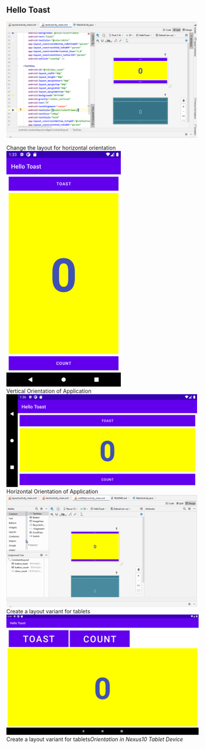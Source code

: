 ## Hello Toast
<img src="Task1.4.PNG" width="500"><figcaption>Change the layout for horizontal orientation<figcaption>
<img src="Task1.4_Vertical.png" width="300"><figcaption>Vertical Orientation of Application<figcaption>
<img src="Task1.4_Horizontal.png" width="500"><figcaption>Horizontal Orientation of Application<figcaption>
<img src="Task1.5_TabletVariation.PNG" width="500"><figcaption>Create a layout variant for tablets<figcaption>
<img src="TabletView_Nexus.png" width="550"><figcaption>Create a layout variant for tablets<em>Orientation in Nexus10 Tablet Device<figcaption>


